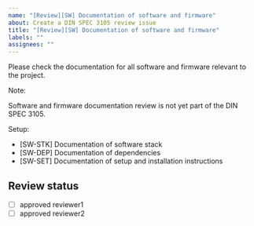 ```yaml
---
name: "[Review][SW] Documentation of software and firmware"
about: Create a DIN SPEC 3105 review issue
title: "[Review][SW] Documentation of software and firmware"
labels: ""
assignees: ""
---
```


Please check the documentation for all software and firmware relevant to the project.

Note:

Software and firmware documentation review is not yet part of the DIN SPEC 3105.

Setup:

- \[SW-STK\] Documentation of software stack
- \[SW-DEP\] Documentation of dependencies
- \[SW-SET\] Documentation of setup and installation instructions

## Review status

- [ ] approved reviewer1
- [ ] approved reviewer2

